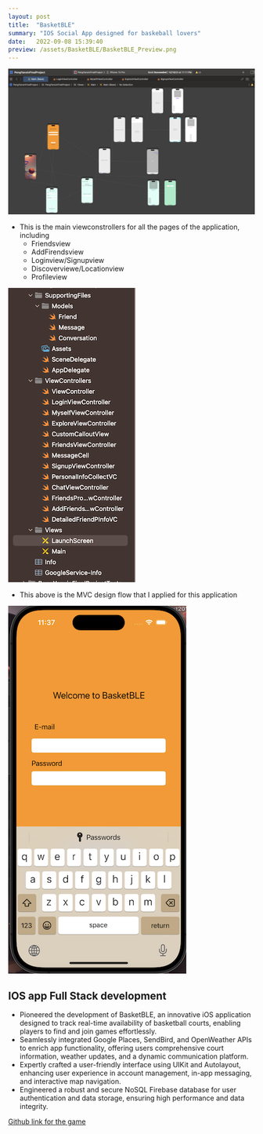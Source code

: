 ```yaml
---
layout: post
title:  "BasketBLE"
summary: "IOS Social App designed for baskeball lovers"
date:   2022-09-08 15:39:40
preview: /assets/BasketBLE/BasketBLE_Preview.png
---
```


![Picture 1](/assets/BasketBLE%20/Main.png)

- This is the main viewconstrollers for all the pages of the application, including
  - Friendsview
  - AddFirendsview
  - Loginview/Signupview 
  - Discoverviewe/Locationview
  - Profileview

![Picture 2](../assets/BasketBLE%20/MVC.png)

- This above is the MVC design flow that I applied for this application

![Picture 3](../assets/BasketBLE%20/Login.png)




## IOS app Full Stack development

- Pioneered the development of BasketBLE, an innovative iOS application designed to track real-time availability of basketball courts, enabling players to find and join games effortlessly.
- Seamlessly integrated Google Places, SendBird, and OpenWeather APIs to enrich app functionality, offering users comprehensive court information, weather updates, and a dynamic communication platform.
- Expertly crafted a user-friendly interface using UIKit and Autolayout, enhancing user experience in account management, in-app messaging, and interactive map navigation.
- Engineered a robust and secure NoSQL Firebase database for user authentication and data storage, ensuring high performance and data integrity.

[Github link for the game](https://github.com/Peter00796/201FinalProject)
